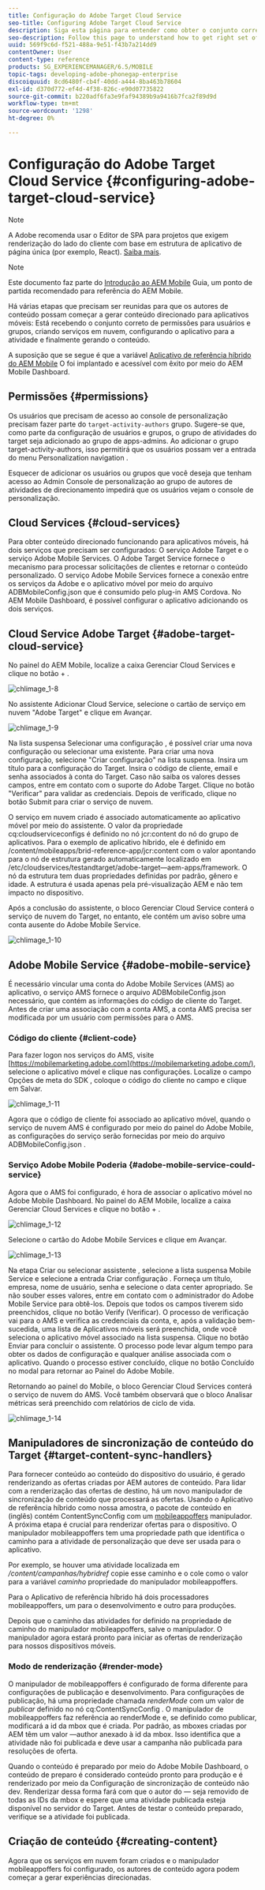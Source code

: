 ```yaml
---
title: Configuração do Adobe Target Cloud Service
seo-title: Configuring Adobe Target Cloud Service
description: Siga esta página para entender como obter o conjunto correto de permissões para usuários e grupos, criar serviços em nuvem, configurar o aplicativo para a atividade e finalmente gerar o conteúdo.
seo-description: Follow this page to understand how to get right set of permissions for users and groups, creating cloud services, configuring the application for the activity, and finally generating the content.
uuid: 569f9c6d-f521-488a-9e51-f43b7a214dd9
contentOwner: User
content-type: reference
products: SG_EXPERIENCEMANAGER/6.5/MOBILE
topic-tags: developing-adobe-phonegap-enterprise
discoiquuid: 8cd6480f-cb4f-40dd-a444-8ba463b78604
exl-id: d370d772-ef4d-4f38-826c-e90d07735822
source-git-commit: b220adf6fa3e9faf94389b9a9416b7fca2f89d9d
workflow-type: tm+mt
source-wordcount: '1298'
ht-degree: 0%

---
```


# Configuração do Adobe Target Cloud Service {#configuring-adobe-target-cloud-service}

>[!NOTE]
>
>A Adobe recomenda usar o Editor de SPA para projetos que exigem renderização do lado do cliente com base em estrutura de aplicativo de página única (por exemplo, React). [Saiba mais](/help/sites-developing/spa-overview.md).

>[!NOTE]
>
>Este documento faz parte do [Introdução ao AEM Mobile](/help/mobile/getting-started-aem-mobile.md) Guia, um ponto de partida recomendado para referência do AEM Mobile.

Há várias etapas que precisam ser reunidas para que os autores de conteúdo possam começar a gerar conteúdo direcionado para aplicativos móveis: Está recebendo o conjunto correto de permissões para usuários e grupos, criando serviços em nuvem, configurando o aplicativo para a atividade e finalmente gerando o conteúdo.

A suposição que se segue é que a variável [Aplicativo de referência híbrido do AEM Mobile](https://github.com/Adobe-Marketing-Cloud-Apps/aem-mobile-hybrid-reference) O foi implantado e acessível com êxito por meio do AEM Mobile Dashboard.

## Permissões {#permissions}

Os usuários que precisam de acesso ao console de personalização precisam fazer parte do `target-activity-authors` grupo. Sugere-se que, como parte da configuração de usuários e grupos, o grupo de atividades do target seja adicionado ao grupo de apps-admins. Ao adicionar o grupo target-activity-authors, isso permitirá que os usuários possam ver a entrada do menu Personalization navigation .

Esquecer de adicionar os usuários ou grupos que você deseja que tenham acesso ao Admin Console de personalização ao grupo de autores de atividades de direcionamento impedirá que os usuários vejam o console de personalização.

## Cloud Services {#cloud-services}

Para obter conteúdo direcionado funcionando para aplicativos móveis, há dois serviços que precisam ser configurados: O serviço Adobe Target e o serviço Adobe Mobile Services. O Adobe Target Service fornece o mecanismo para processar solicitações de clientes e retornar o conteúdo personalizado. O serviço Adobe Mobile Services fornece a conexão entre os serviços da Adobe e o aplicativo móvel por meio do arquivo ADBMobileConfig.json que é consumido pelo plug-in AMS Cordova. No AEM Mobile Dashboard, é possível configurar o aplicativo adicionando os dois serviços.

## Cloud Service Adobe Target {#adobe-target-cloud-service}

No painel do AEM Mobile, localize a caixa Gerenciar Cloud Services e clique no botão + .

![chlimage_1-8](assets/chlimage_1-8.png)

No assistente Adicionar Cloud Service, selecione o cartão de serviço em nuvem &quot;Adobe Target&quot; e clique em Avançar.

![chlimage_1-9](assets/chlimage_1-9.png)

Na lista suspensa Selecionar uma configuração , é possível criar uma nova configuração ou selecionar uma existente. Para criar uma nova configuração, selecione &quot;Criar configuração&quot; na lista suspensa. Insira um título para a configuração do Target. Insira o código de cliente, email e senha associados à conta do Target. Caso não saiba os valores desses campos, entre em contato com o suporte do Adobe Target. Clique no botão &quot;Verificar&quot; para validar as credenciais. Depois de verificado, clique no botão Submit para criar o serviço de nuvem.

O serviço em nuvem criado é associado automaticamente ao aplicativo móvel por meio do assistente. O valor da propriedade cq:cloudserviceconfigs é definido no nó jcr:content do nó do grupo de aplicativos. Para o exemplo de aplicativo híbrido, ele é definido em /content/mobileapps/brid-reference-app/jcr:content com o valor apontando para o nó de estrutura gerado automaticamente localizado em /etc/cloudservices/testandtarget/adobe-target—aem-apps/framework. O nó da estrutura tem duas propriedades definidas por padrão, gênero e idade. A estrutura é usada apenas pela pré-visualização AEM e não tem impacto no dispositivo.

Após a conclusão do assistente, o bloco Gerenciar Cloud Service conterá o serviço de nuvem do Target, no entanto, ele contém um aviso sobre uma conta ausente do Adobe Mobile Service.

![chlimage_1-10](assets/chlimage_1-10.png)

## Adobe Mobile Service {#adobe-mobile-service}

É necessário vincular uma conta do Adobe Mobile Services (AMS) ao aplicativo, o serviço AMS fornece o arquivo ADBMobileConfig.json necessário, que contém as informações do código de cliente do Target. Antes de criar uma associação com a conta AMS, a conta AMS precisa ser modificada por um usuário com permissões para o AMS.

### Código do cliente {#client-code}

Para fazer logon nos serviços do AMS, visite [https://mobilemarketing.adobe.com](https://mobilemarketing.adobe.com/), selecione o aplicativo móvel e clique nas configurações. Localize o campo Opções de meta do SDK , coloque o código do cliente no campo e clique em Salvar.

![chlimage_1-11](assets/chlimage_1-11.png)

Agora que o código de cliente foi associado ao aplicativo móvel, quando o serviço de nuvem AMS é configurado por meio do painel do Adobe Mobile, as configurações do serviço serão fornecidas por meio do arquivo ADBMobileConfig.json .

### Serviço Adobe Mobile Poderia {#adobe-mobile-service-could-service}

Agora que o AMS foi configurado, é hora de associar o aplicativo móvel no Adobe Mobile Dashboard. No painel do AEM Mobile, localize a caixa Gerenciar Cloud Services e clique no botão + .

![chlimage_1-12](assets/chlimage_1-12.png)

Selecione o cartão do Adobe Mobile Services e clique em Avançar.

![chlimage_1-13](assets/chlimage_1-13.png)

Na etapa Criar ou selecionar assistente , selecione a lista suspensa Mobile Service e selecione a entrada Criar configuração . Forneça um título, empresa, nome de usuário, senha e selecione o data center apropriado. Se não souber esses valores, entre em contato com o administrador do Adobe Mobile Service para obtê-los. Depois que todos os campos tiverem sido preenchidos, clique no botão Verify (Verificar). O processo de verificação vai para o AMS e verifica as credenciais da conta, e, após a validação bem-sucedida, uma lista de Aplicativos móveis será preenchida, onde você seleciona o aplicativo móvel associado na lista suspensa. Clique no botão Enviar para concluir o assistente. O processo pode levar algum tempo para obter os dados de configuração e qualquer análise associada com o aplicativo. Quando o processo estiver concluído, clique no botão Concluído no modal para retornar ao Painel do Adobe Mobile.

Retornando ao painel do Mobile, o bloco Gerenciar Cloud Services conterá o serviço de nuvem do AMS. Você também observará que o bloco Analisar métricas será preenchido com relatórios de ciclo de vida.

![chlimage_1-14](assets/chlimage_1-14.png)

## Manipuladores de sincronização de conteúdo do Target {#target-content-sync-handlers}

Para fornecer conteúdo ao conteúdo do dispositivo do usuário, é gerado renderizando as ofertas criadas por AEM autores de conteúdo. Para lidar com a renderização das ofertas de destino, há um novo manipulador de sincronização de conteúdo que processará as ofertas. Usando o Aplicativo de referência híbrido como nossa amostra, o pacote de conteúdo en (inglês) contém ContentSyncConfig com um [mobileappoffers](https://github.com/Adobe-Marketing-Cloud-Apps/aem-mobile-hybrid-reference/blob/master/aem-package/content-author/src/main/content/jcr_root/content/mobileapps/hybrid-reference-app/en/_jcr_content/pge-app/app-config-dev/targetOffers/.content.xml) manipulador. A próxima etapa é crucial para renderizar ofertas para o dispositivo. O manipulador mobileappoffers tem uma propriedade path que identifica o caminho para a atividade de personalização que deve ser usada para o aplicativo.

Por exemplo, se houver uma atividade localizada em */content/campanhas/hybridref* copie esse caminho e o cole como o valor para a variável *caminho* propriedade do manipulador mobileappoffers.

Para o Aplicativo de referência híbrido há dois processadores mobileappoffers, um para o desenvolvimento e outro para produções.

Depois que o caminho das atividades for definido na propriedade de caminho do manipulador mobileappoffers, salve o manipulador. O manipulador agora estará pronto para iniciar as ofertas de renderização para nossos dispositivos móveis.

### Modo de renderização {#render-mode}

O manipulador de mobileappoffers é configurado de forma diferente para configurações de publicação e desenvolvimento. Para configurações de publicação, há uma propriedade chamada *renderMode* com um valor de *publicar* definido no nó cq:ContentSyncConfig . O manipulador de mobileappoffers faz referência ao renderMode e, se definido como publicar, modificará a id da mbox que é criada. Por padrão, as mboxes criadas por AEM têm um valor —author anexado à id da mbox. Isso identifica que a atividade não foi publicada e deve usar a campanha não publicada para resoluções de oferta.

Quando o conteúdo é preparado por meio do Adobe Mobile Dashboard, o conteúdo de preparo é considerado conteúdo pronto para produção e é renderizado por meio da Configuração de sincronização de conteúdo não dev. Renderizar dessa forma fará com que o autor do — seja removido de todas as IDs da mbox e espere que uma atividade publicada esteja disponível no servidor do Target. Antes de testar o conteúdo preparado, verifique se a atividade foi publicada.

## Criação de conteúdo {#creating-content}

Agora que os serviços em nuvem foram criados e o manipulador mobileappoffers foi configurado, os autores de conteúdo agora podem começar a gerar experiências direcionadas.
